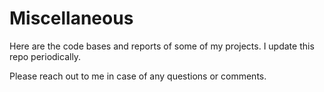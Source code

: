 # Miscellaneous

Here are the code bases and reports of some of my projects. I update this repo periodically.

Please reach out to me in case of any questions or comments.
